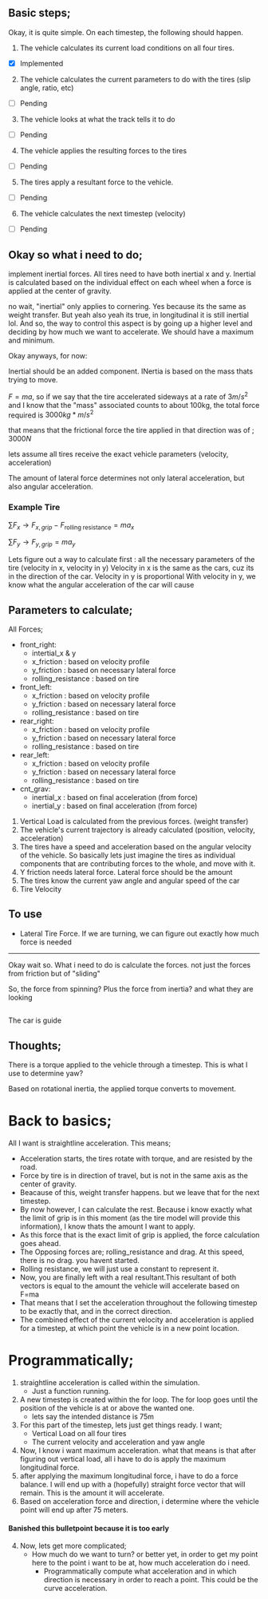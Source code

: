 
##  Basic steps;

Okay, it is quite simple. On each timestep, the following should happen.

1. The vehicle calculates its current load conditions on all four tires. 
  - [X] Implemented 
2. The vehicle calculates the current parameters to do with the tires (slip angle, ratio, etc)
  - [ ] Pending 
3. The vehicle looks at what the track tells it to do 
  - [ ] Pending 
4. The vehicle applies the resulting forces to the tires
  - [ ] Pending 
5. The tires apply a resultant force to the vehicle.
  - [ ] Pending 
6. The vehicle calculates the next timestep (velocity)
  - [ ] Pending 


## Okay so what i need to do; 

implement inertial forces. All tires need to have both inertial x and y. Inertial is calculated based on the individual effect on each wheel when a force is applied at the center of gravity. 

no wait, "inertial" only applies to cornering. Yes because its the same as weight transfer. But yeah also yeah its true, in longitudinal it is still inertial lol. And so, the way to control this aspect is by going up a higher level and deciding by how much we want to accelerate. We should have a maximum and minimum.  

Okay anyways, for now: 

Inertial should be an added component. INertia is based on the mass thats trying to move. 

$F=ma$, so if we say that the tire accelerated sideways at a rate of $3m/s^2$ and I know that the "mass" associated counts to about 100kg, the total force required is $3000kg*m/s^2$

that means that the frictional force the tire applied in that direction was of ; $3000N$ 


lets assume all tires receive the exact vehicle parameters (velocity, acceleration)

The amount of lateral force determines not only lateral acceleration, but also angular acceleration. 

### Example Tire

$\sum F_x\rightarrow F_{x,grip}-F_{\text{rolling resistance}}=ma_x$

$\sum F_y\rightarrow F_{y,grip}=ma_y$


Lets figure out a way to calculate first : all the necessary parameters of the tire (velocity in x, velocity in y)
    Velocity in x is the same as the cars, cuz its in the direction of the car. 
    Velocity in y is proportional 
With velocity in y, we know what the angular acceleration of the car will cause 


## Parameters to calculate; 

All Forces; 
* front_right: 
  * intertial_x & y
  * x_friction : based on velocity profile
  * y_friction : based on necessary lateral force
  * rolling_resistance : based on tire 
* front_left: 
  * x_friction : based on velocity profile
  * y_friction : based on necessary lateral force
  * rolling_resistance : based on tire 
* rear_right: 
  * x_friction : based on velocity profile
  * y_friction : based on necessary lateral force
  * rolling_resistance : based on tire 
* rear_left: 
  * x_friction : based on velocity profile
  * y_friction : based on necessary lateral force
  * rolling_resistance : based on tire 
* cnt_grav: 
  * inertial_x : based on final acceleration (from force)
  * inertial_y : based on final acceleration (from force)


1. Vertical Load is calculated from the previous forces. (weight transfer)
2. The vehicle's current trajectory is already calculated (position, velocity, acceleration)
3. The tires have a speed and acceleration based on the angular velocity of the vehicle. So basically lets just imagine the tires as individual components that are contributing forces to the whole, and move with it. 
3. Y friction needs lateral force. Lateral force should be the amount 
3. The tires know the current yaw angle and angular speed of the car
2. Tire Velocity 

## To use

* Lateral Tire Force. If we are turning, we can figure out exactly how much force is needed

---
Okay wait so. 
What i need to do is calculate the forces. not just the forces from friction but of "sliding"

So, the force from spinning? Plus the force from inertia? and what they are looking

## 
The car is guide



## Thoughts; 

There is a torque applied to the vehicle through a timestep. This is what I use to determine yaw?

Based on rotational inertia, the applied torque converts to movement. 





# Back to basics; 

All I want is straightline acceleration. This means; 

* Acceleration starts, the tires rotate with torque, and are resisted by the road.
* Force by tire is in direction of travel, but is not in the same axis as the center of gravity. 
* Beacause of this, weight transfer happens. but we leave that for the next timestep. 
* By now however, I can calculate the rest. Because i know exactly what the limit of grip is in this moment (as the tire model will provide this information), I know thats the amount I want to apply. 
* As this force that is the exact limit of grip is applied, the force calculation goes ahead. 
* The Opposing forces are; rolling_resistance and drag. At this speed, there is no drag. you havent started.
* Rolling resistance, we will just use a constant to represent it. 
* Now, you are finally left with a real resultant.This resultant of both vectors is equal to the amount the vehicle will accelerate based on F=ma 
* That means that I set the acceleration throughout the following timestep to be exactly that, and in the correct direction. 
* The combined effect of the current velocity and acceleration is applied for a timestep, at which point the vehicle is in a new point location. 

# Programmatically; 

1. straightline acceleration is called within the simulation. 
    * Just a function running. 
2. A new timestep is created within the for loop. The for loop goes until the position of the vehicle is at or above the wanted one. 
    * lets say the intended distance is 75m 
3. For this part of the timestep, lets just get things ready. I want; 
    * Vertical Load on all four tires 
    * The current velocity and acceleration and yaw angle 
4. Now, I know i want maximum acceleration. what that means is that after figuring out vertical load, all i have to do is apply the maximum longitudinal force. 
5. after applying the maximum longitudinal force, i have to do a force balance. I will end up with a (hopefully) straight force vector that will remain. This is the amount it will accelerate. 
6. Based on acceleration force and direction, i determine where the vehicle point will end up after 75 meters.







#### Banished this bulletpoint because it is too early
4. Now, lets get more complicated; 
    * How much do we want to turn? or better yet, in order to get my point here to the point i want to be at, how much acceleration do i need. 
        * Programmatically compute what acceleration and in which direction is necessary in order to reach a point. This could be the curve acceleration. 

